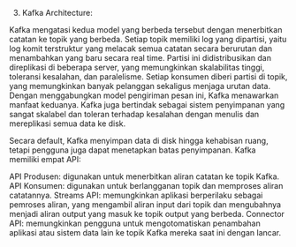 3. Kafka Architecture:

Kafka mengatasi kedua model yang berbeda tersebut dengan menerbitkan catatan ke topik yang berbeda. 
Setiap topik memiliki log yang dipartisi, yaitu log komit terstruktur yang melacak semua catatan secara berurutan dan menambahkan yang baru secara real time. 
Partisi ini didistribusikan dan direplikasi di beberapa server, yang memungkinkan skalabilitas tinggi, toleransi kesalahan, dan paralelisme. 
Setiap konsumen diberi partisi di topik, yang memungkinkan banyak pelanggan sekaligus menjaga urutan data. Dengan menggabungkan model pengiriman pesan ini, Kafka menawarkan manfaat keduanya. 
Kafka juga bertindak sebagai sistem penyimpanan yang sangat skalabel dan toleran terhadap kesalahan dengan menulis dan mereplikasi semua data ke disk. 

Secara default, Kafka menyimpan data di disk hingga kehabisan ruang, tetapi pengguna juga dapat menetapkan batas penyimpanan. Kafka memiliki empat API:

API Produsen: digunakan untuk menerbitkan aliran catatan ke topik Kafka.
API Konsumen: digunakan untuk berlangganan topik dan memproses aliran catatannya. 
Streams API: memungkinkan aplikasi berperilaku sebagai pemroses aliran, yang mengambil aliran input dari topik dan mengubahnya menjadi aliran output yang masuk ke topik output yang berbeda. 
Connector API: memungkinkan pengguna untuk mengotomatiskan penambahan aplikasi atau sistem data lain ke topik Kafka mereka saat ini dengan lancar.
